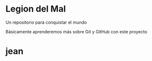 # Legion del Mal
Un repositorio para conquistar el mundo

Básicamente aprenderemos más sobre Git y GitHub con este proyecto


# jean
